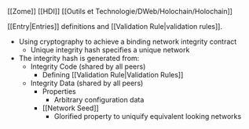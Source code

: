 [[Zome]]
[[HDI]]
[[Outils et Technologie/DWeb/Holochain/Holochain]]

[[Entry|Entries]] definitions and [[Validation Rule|validation rules]].
-   Using cryptography to achieve a binding network integrity contract
    -   Unique integrity hash specifies a unique network
-   The integrity hash is generated from:
    -   Integrity Code (shared by all peers)
        -   Defining [[Validation Rule|Validation Rules]]
    -   Integrity Data (shared by all peers)
        -   Properties
            -   Arbitrary configuration data
        -   [[Network Seed]]
            -   Glorified property to uniquify equivalent looking networks
